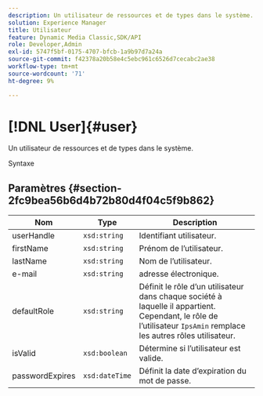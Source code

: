 ```yaml
---
description: Un utilisateur de ressources et de types dans le système.
solution: Experience Manager
title: Utilisateur
feature: Dynamic Media Classic,SDK/API
role: Developer,Admin
exl-id: 5747f5bf-0175-4707-bfcb-1a9b97d7a24a
source-git-commit: f42378a20b58e4c5ebc961c6526d7cecabc2ae38
workflow-type: tm+mt
source-wordcount: '71'
ht-degree: 9%

---
```


# [!DNL User]{#user}

Un utilisateur de ressources et de types dans le système.

Syntaxe

## Paramètres {#section-2fc9bea56b6d4b72b80d4f04c5f9b862}

| Nom | Type | Description |
|---|---|---|
| userHandle | `xsd:string` | Identifiant utilisateur. |
| firstName | `xsd:string` | Prénom de l’utilisateur. |
| lastName | `xsd:string` | Nom de l’utilisateur. |
| e-mail | `xsd:string` | adresse électronique. |
| defaultRole | `xsd:string` | Définit le rôle d’un utilisateur dans chaque société à laquelle il appartient. Cependant, le rôle de l’utilisateur `IpsAmin` remplace les autres rôles utilisateur. |
| isValid | `xsd:boolean` | Détermine si l’utilisateur est valide. |
| passwordExpires | `xsd:dateTime` | Définit la date d’expiration du mot de passe. |
